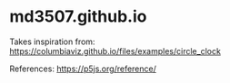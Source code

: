 # md3507.github.io

Takes inspiration from: 
  https://columbiaviz.github.io/files/examples/circle_clock
  
References:
  https://p5js.org/reference/
  

